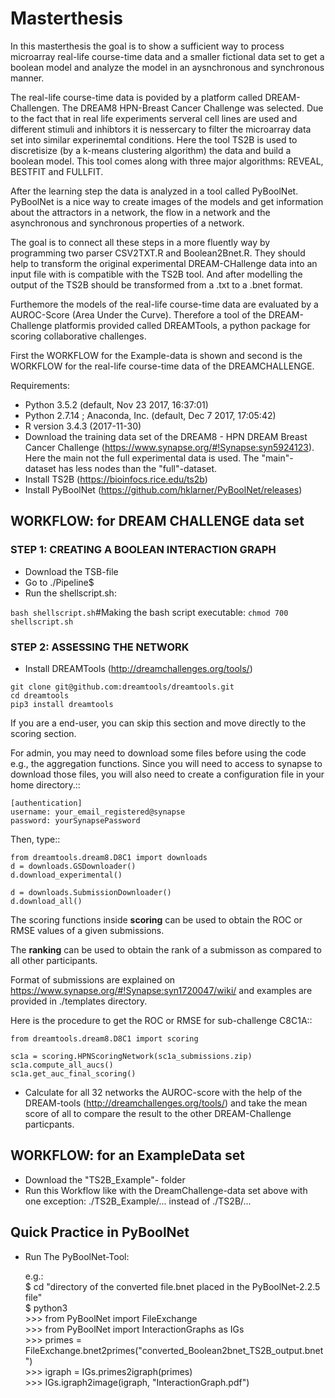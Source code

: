 # Masterthesis #

In this masterthesis the goal is to show a sufficient way to process microarray real-life course-time data and a smaller fictional data set to get a boolean model and analyze the model in an aysnchronous and synchronous manner.

The real-life course-time data is povided by a platform called DREAM-Challengen. The DREAM8 HPN-Breast Cancer Challenge was selected. Due to the fact that in real life experiments serveral cell lines are used and different stimuli and inhibtors it is nessercary to filter the microarray data set into similar experinemtal conditions. 
Here the tool TS2B is used to discretisize (by a k-means clustering algorithm) the data and build a boolean model. This tool comes along with three major algorithms: REVEAL, BESTFIT and FULLFIT.

After the learning step the data is analyzed in a tool called PyBoolNet. PyBoolNet is a nice way to create images of the models and get information about the attractors in a network, the flow in a network and the asynchronous and synchronous properties of a network.

The goal is to connect all these steps in a more fluently way by programming two parser CSV2TXT.R and Boolean2Bnet.R. They should help to transform the original experimental DREAM-CHallenge data into an input file with is compatible with the TS2B tool. And after modelling the output of the TS2B should be transformed from a .txt to a .bnet format.

Furthemore the models of the real-life course-time data are evaluated by a AUROC-Score (Area Under the Curve). Therefore a tool of the DREAM-Challenge platformis provided called DREAMTools, a python package for scoring collaborative challenges. 

First the WORKFLOW for the Example-data is shown and second is the WORKFLOW for the real-life course-time data of the DREAMCHALLENGE.

Requirements:

- Python 3.5.2 (default, Nov 23 2017, 16:37:01)
- Python 2.7.14 ; Anaconda, Inc. (default, Dec  7 2017, 17:05:42)
- R version 3.4.3 (2017-11-30)
- Download the training data set of the DREAM8 - HPN DREAM Breast Cancer Challenge (https://www.synapse.org/#!Synapse:syn5924123).      Here the main not the full experimental data is used. The "main"- dataset has less nodes than the "full"-dataset.
- Install TS2B (https://bioinfocs.rice.edu/ts2b)
- Install PyBoolNet (https://github.com/hklarner/PyBoolNet/releases)

## WORKFLOW: for DREAM CHALLENGE data set ##

### STEP 1: CREATING A BOOLEAN INTERACTION GRAPH ###

- Download the TSB-file
- Go to ./Pipeline$
- Run the shellscript.sh:

```bash shellscript.sh```#Making the bash script executable: ```chmod 700 shellscript.sh```

### STEP 2: ASSESSING THE NETWORK ###

- Install DREAMTools (http://dreamchallenges.org/tools/)  

```git clone git@github.com:dreamtools/dreamtools.git```    
```cd dreamtools```                                
```pip3 install dreamtools```    

If you are a end-user, you can skip this section and move directly to the scoring section.

For admin, you may need to download some files before using the code e.g., the
aggregation functions. Since you will need to access to synapse to download
those files, you will also need to create a configuration file in your home directory.::

```[authentication]```   
```username: your_email_registered@synapse```    
```password: yourSynapsePassword```    

Then, type::

```from dreamtools.dream8.D8C1 import downloads```  
```d = downloads.GSDownloader()```  
```d.download_experimental()```  

```d = downloads.SubmissionDownloader()```  
```d.download_all()```  

The scoring functions inside **scoring** can be used to obtain the ROC or RMSE
values of a given submissions.

The **ranking** can be used to obtain the rank of a submisson as compared to all other participants.

Format of submissions are explained on https://www.synapse.org/#!Synapse:syn1720047/wiki/
and examples are provided in ./templates directory.

Here is the procedure to get the ROC or RMSE for sub-challenge C8C1A::

```from dreamtools.dream8.D8C1 import scoring```  

```sc1a = scoring.HPNScoringNetwork(sc1a_submissions.zip)```  
```sc1a.compute_all_aucs()```  
```sc1a.get_auc_final_scoring()```  

- Calculate for all 32 networks the AUROC-score with the help of the DREAM-tools (http://dreamchallenges.org/tools/) and take the mean score of all to compare the result to the other DREAM-Challenge particpants.  


## WORKFLOW: for an ExampleData set ##

- Download the "TS2B_Example"- folder 
- Run this Workflow like with the DreamChallenge-data set above with one exception: ./TS2B_Example/... instead of ./TS2B/...

## Quick Practice in PyBoolNet ##

- Run The PyBoolNet-Tool:
 
   e.g.:<br/> 
         $ cd \"directory of the converted file.bnet placed in the PyBoolNet-2.2.5 file\"<br/>
         $ python3<br/> 
       >>> from PyBoolNet import FileExchange<br/> 
       >>> from PyBoolNet import InteractionGraphs as IGs<br/> 
       >>> primes = FileExchange.bnet2primes(\"converted_Boolean2bnet_TS2B_output.bnet\")<br/> 
       >>> igraph = IGs.primes2igraph(primes)<br/> 
       >>> IGs.igraph2image(igraph, \"InteractionGraph.pdf\")<br/> 
       

